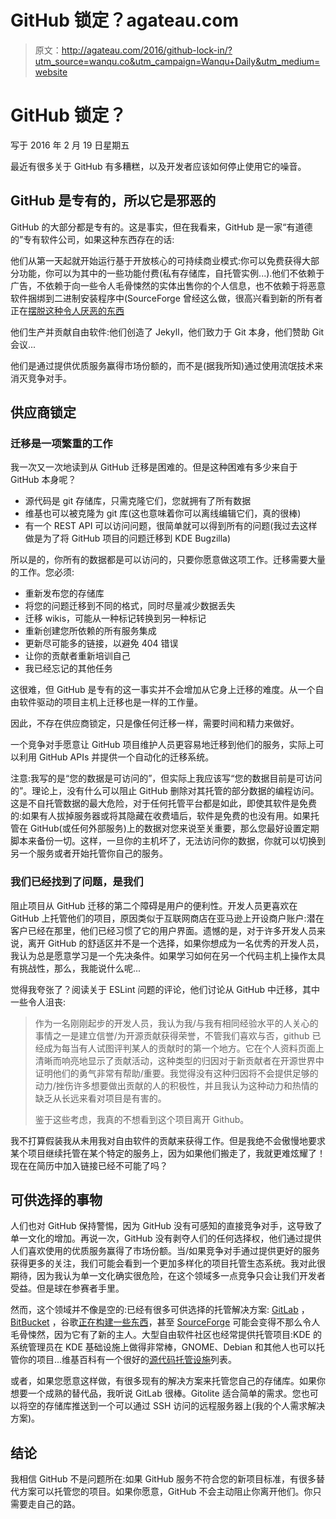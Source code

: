 # GitHub 锁定？agateau.com

> 原文：<http://agateau.com/2016/github-lock-in/?utm_source=wanqu.co&utm_campaign=Wanqu+Daily&utm_medium=website>



# GitHub 锁定？

写于 2016 年 2 月 19 日星期五

最近有很多关于 GitHub 有多糟糕，以及开发者应该如何停止使用它的噪音。

## GitHub 是专有的，所以它是邪恶的

GitHub 的大部分都是专有的。这是事实，但在我看来，GitHub 是一家“有道德的”专有软件公司，如果这种东西存在的话:

他们从第一天起就开始运行基于开放核心的可持续商业模式:你可以免费获得大部分功能，你可以为其中的一些功能付费(私有存储库，自托管实例...).他们不依赖于广告，不依赖于向一些令人毛骨悚然的实体出售你的个人信息，也不依赖于将恶意软件捆绑到二进制安装程序中(SourceForge 曾经这么做，很高兴看到新的所有者正在[摆脱这种令人厌恶的东西](https://sourceforge.net/blog/sourceforge-acquisition-and-future-plans/)

他们生产并贡献自由软件:他们创造了 Jekyll，他们致力于 Git 本身，他们赞助 Git 会议...

他们是通过提供优质服务赢得市场份额的，而不是(据我所知)通过使用流氓技术来消灭竞争对手。

## 供应商锁定

### 迁移是一项繁重的工作

我一次又一次地读到从 GitHub 迁移是困难的。但是这种困难有多少来自于 GitHub 本身呢？

*   源代码是 git 存储库，只需克隆它们，您就拥有了所有数据
*   维基也可以被克隆为 git 库(这也意味着你可以离线编辑它们，真的很棒)
*   有一个 REST API 可以访问问题，很简单就可以得到所有的问题(我过去这样做是为了将 GitHub 项目的问题迁移到 KDE Bugzilla)

所以是的，你所有的数据都是可以访问的，只要你愿意做这项工作。迁移需要大量的工作。您必须:

*   重新发布您的存储库
*   将您的问题迁移到不同的格式，同时尽量减少数据丢失
*   迁移 wikis，可能从一种标记转换到另一种标记
*   重新创建您所依赖的所有服务集成
*   更新尽可能多的链接，以避免 404 错误
*   让你的贡献者重新培训自己
*   我已经忘记的其他任务

这很难，但 GitHub 是专有的这一事实并不会增加从它身上迁移的难度。从一个自由软件驱动的项目主机上迁移也是一样的工作量。

因此，不存在供应商锁定，只是像任何迁移一样，需要时间和精力来做好。

一个竞争对手愿意让 GitHub 项目维护人员更容易地迁移到他们的服务，实际上可以利用 GitHub APIs 并提供一个自动化的迁移系统。

注意:我写的是“您的数据是可访问的”，但实际上我应该写“您的数据目前是可访问的”。理论上，没有什么可以阻止 GitHub 删除对其托管的部分数据的编程访问。这是不自托管数据的最大危险，对于任何托管平台都是如此，即使其软件是免费的:如果有人拔掉服务器或将其隐藏在收费墙后，软件是免费的也没有用。如果托管在 GitHub(或任何外部服务)上的数据对您来说至关重要，那么您最好设置定期脚本来备份一切。这样，一旦你的主机坏了，无法访问你的数据，你就可以切换到另一个服务或者开始托管你自己的服务。

### 我们已经找到了问题，是我们

阻止项目从 GitHub 迁移的第二个障碍是用户的便利性。开发人员更喜欢在 GitHub 上托管他们的项目，原因类似于互联网商店在亚马逊上开设商户账户:潜在客户已经在那里，他们已经习惯了它的用户界面。遗憾的是，对于许多开发人员来说，离开 GitHub 的舒适区并不是一个选择，如果你想成为一名优秀的开发人员，我认为总是愿意学习是一个先决条件。如果学习如何在另一个代码主机上操作太具有挑战性，那么，我能说什么呢...

觉得我夸张了？阅读关于 ESLint 问题的评论，他们讨论从 GitHub 中迁移，其中一些令人沮丧:

> 作为一名刚刚起步的开发人员，我认为我/与我有相同经验水平的人关心的事情之一是建立信誉/为开源贡献获得荣誉，不管我们喜欢与否，github 已经成为每当有人试图评判某人的贡献时的第一个地方。它在个人资料页面上清晰而响亮地显示了贡献活动，这种类型的归因对于新贡献者在开源世界中证明他们的勇气非常有帮助/重要。我觉得没有这种归因将不会提供足够的动力/挫伤许多想要做出贡献的人的积极性，并且我认为这种动力和热情的缺乏从长远来看对项目是有害的。
> 
> 鉴于这些考虑，我真的不想看到这个项目离开 Github。

我不打算假装我从未用我对自由软件的贡献来获得工作。但是我绝不会傲慢地要求某个项目继续托管在某个特定的服务上，因为如果他们搬走了，我就更难炫耀了！现在在简历中加入链接已经不可能了吗？

## 可供选择的事物

人们也对 GitHub 保持警惕，因为 GitHub 没有可感知的直接竞争对手，这导致了单一文化的增加。再说一次，GitHub 没有剥夺人们的任何选择权，他们通过提供人们喜欢使用的优质服务赢得了市场份额。当/如果竞争对手通过提供更好的服务获得更多的关注，我们可能会看到一个更加多样化的项目托管生态系统。我对此很期待，因为我认为单一文化确实很危险，在这个领域多一点竞争只会让我们开发者受益。但是球在参赛者手里。

然而，这个领域并不像是空的:已经有很多可供选择的托管解决方案: [GitLab](https://gitlab.com) ， [BitBucket](https://bitbucket.org) ，谷歌[正在构建一些东西](https://cloud.google.com/source-repositories/)，甚至 [SourceForge](https://sourceforge.net) 可能会变得不那么令人毛骨悚然，因为它有了新的主人。大型自由软件社区也经常提供托管项目:KDE 的系统管理员在 KDE 基础设施上做得非常棒，GNOME、Debian 和其他人也可以托管你的项目...维基百科有一个很好的[源代码托管设施](https://en.wikipedia.org/wiki/Comparison_of_source_code_hosting_facilities)列表。

或者，如果您愿意这样做，有很多现有的解决方案来托管您自己的存储库。如果你想要一个成熟的替代品，我听说 GitLab 很棒。Gitolite 适合简单的需求。您也可以将空的存储库推送到一个可以通过 SSH 访问的远程服务器上(我的个人需求解决方案)。

## 结论

我相信 GitHub 不是问题所在:如果 GitHub 服务不符合您的新项目标准，有很多替代方案可以托管您的项目。如果你愿意，GitHub 不会主动阻止你离开他们。你只需要走自己的路。

